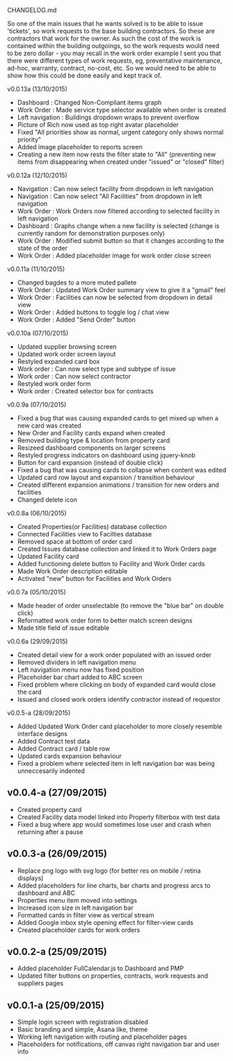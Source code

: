 CHANGELOG.md

So one of the main issues that he wants solved is to be able to issue 'tickets', so work requests to the base building contractors. So these are contractors that work for the owner. As such the cost of the work is contained within the building outgoings, so the work requests would need to be zero dollar - you may recall in the work order example I sent you that there were different types of work requests, eg, preventative maintenance, ad-hoc, warranty, contract, no-cost, etc. So we would need to be able to show how this could be done easily and kept track of.

v0.0.13a (13/10/2015)
- Dashboard : Changed Non-Compliant items graph
- Work Order : Made service type selector available when order is created
- Left navigation : Buildings dropdown wraps to prevent overflow
- Picture of Rich now used as top right avatar placeholder
- Fixed "All priorities show as normal, urgent category only shows normal priority"
- Added image placeholder to reports screen
- Creating a new item now rests the filter state to "All" (preventing new items from disappearing when created under "issued" or "closed" filter)

v0.0.12a (12/10/2015)
- Navigation : Can now select facility from dropdown in left navigation
- Navigation : Can now select "All Facilities" from dropdown in left navigation
- Work Order : Work Orders now filtered according to selected facility in left navigation
- Dashboard : Graphs change when a new facility is selected (change is currently random for demonstration purposes only)
- Work Order : Modified submit button so that it changes according to the state of the order
- Work Order : Added placeholder image for work order close screen

v0.0.11a (11/10/2015)
- Changed bagdes to a more muted pallete
- Work Order : Updated Work Order summary view to give it a "gmail" feel
- Work Order : Facilities can now be selected from dropdown in detail view
- Work Order : Added buttons to toggle log / chat view
- Work Order : Added "Send Order" button

v0.0.10a (07/10/2015)
- Updated supplier browsing screen
- Updated work order screen layout
- Restyled expanded card box
- Work order : Can now select type and subtype of issue
- Work order : Can now select contractor
- Restyled work order form
- Work order : Created selector box for contracts

v0.0.9a (07/10/2015)
- Fixed a bug that was causing expanded cards to get mixed up when a new card was created
- New Order and Facility cards expand when created
- Removed building type & location from property card
- Resizeed dashboard components on larger screens
- Restyled progress indicators on dashboard using jquery-knob
- Button for card expansion (instead of double click)
- Fixed a bug that was causing cards to collapse when content was edited
- Updated card row layout and expansion / transition behaviour
- Created different expansion animations / transition for new orders and facilities
- Changed delete icon

v0.0.8a (06/10/2015)
- Created Properties(or Facilities) database collection
- Connected Facilities view to Facilties database
- Removed space at bottom of order card
- Created Issues database collection and linked it to Work Orders page
- Updated Facility card
- Added functioning delete button to Facility and Work Order cards
- Made Work Order description editable
- Activated "new" button for Facilities and Work Orders

v0.0.7a (05/10/2015)
- Made header of order unselectable (to remove the "blue bar" on double click)
- Reformatted work order form to better match screen designs
- Made title field of issue editable

v0.0.6a (29/09/2015)
- Created detail view for a work order populated with an issued order
- Removed dividers in left navigation menu
- Left navigation menu now has fixed position
- Placeholder bar chart added to ABC screen
- Fixed problem where clicking on body of expanded card would close the card
- Issued and closed work orders identify contractor instead of requestor

v0.0.5-a (28/09/2015)
- Added Updated Work Order card placeholder to more closely resemble interface designs
- Added Contract test data
- Added Contract card / table row
- Updated cards expansion behaviour
- Fixed a problem where selected item in left navigation bar was being unneccesarily indented

v0.0.4-a (27/09/2015)
---------------------
- Created property card
- Created Facility data model linked into Property filterbox with test data
- Fixed a bug where app would sometimes lose user and crash when returning after a pause

v0.0.3-a (26/09/2015)
---------------------
- Replace png logo with svg logo (for better res on mobile / retina displays)
- Added placeholders for line charts, bar charts and progress arcs to dashboard and ABC
- Properties menu item moved into settings
- Increased icon size in left navigation bar
- Formatted cards in filter view as vertical stream
- Added Google inbox style opening effect for filter-view cards
- Created placeholder cards for work orders

v0.0.2-a (25/09/2015)
---------------------
- Added placeholder FullCalendar.js to Dashboard and PMP
- Updated filter buttons on properties, contracts, work requests and suppliers pages

v0.0.1-a (25/09/2015)
---------------------
- Simple login screen with registration disabled
- Basic branding and simple, Asana like, theme
- Working left navigation with routing and placeholder pages
- Placeholders for notifications, off canvas right navigation bar and user info